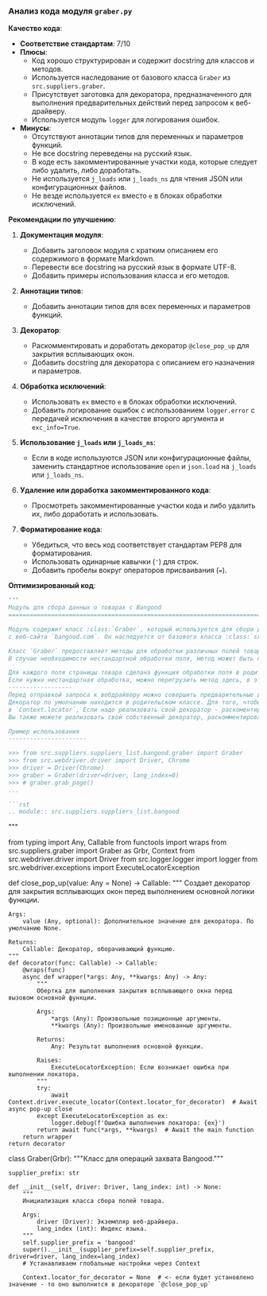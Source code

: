 ### **Анализ кода модуля `graber.py`**

**Качество кода**:
- **Соответствие стандартам**: 7/10
- **Плюсы**:
    - Код хорошо структурирован и содержит docstring для классов и методов.
    - Используется наследование от базового класса `Graber` из `src.suppliers.graber`.
    - Присутствует заготовка для декоратора, предназначенного для выполнения предварительных действий перед запросом к веб-драйверу.
    - Используется модуль `logger` для логирования ошибок.
- **Минусы**:
    - Отсутствуют аннотации типов для переменных и параметров функций.
    - Не все docstring переведены на русский язык.
    - В коде есть закомментированные участки кода, которые следует либо удалить, либо доработать.
    - Не используется `j_loads` или `j_loads_ns` для чтения JSON или конфигурационных файлов.
    - Не везде используется `ex` вместо `e` в блоках обработки исключений.

**Рекомендации по улучшению**:

1. **Документация модуля**:
   - Добавить заголовок модуля с кратким описанием его содержимого в формате Markdown.
   - Перевести все docstring на русский язык в формате UTF-8.
   - Добавить примеры использования класса и его методов.

2. **Аннотации типов**:
   - Добавить аннотации типов для всех переменных и параметров функций.

3. **Декоратор**:
   - Раскомментировать и доработать декоратор `@close_pop_up` для закрытия всплывающих окон.
   - Добавить docstring для декоратора с описанием его назначения и параметров.

4. **Обработка исключений**:
   - Использовать `ex` вместо `e` в блоках обработки исключений.
   - Добавить логирование ошибок с использованием `logger.error` с передачей исключения в качестве второго аргумента и `exc_info=True`.

5. **Использование `j_loads` или `j_loads_ns`**:
   - Если в коде используются JSON или конфигурационные файлы, заменить стандартное использование `open` и `json.load` на `j_loads` или `j_loads_ns`.

6. **Удаление или доработка закомментированного кода**:
   - Просмотреть закомментированные участки кода и либо удалить их, либо доработать и использовать.

7. **Форматирование кода**:
   - Убедиться, что весь код соответствует стандартам PEP8 для форматирования.
   - Использовать одинарные кавычки (`'`) для строк.
   - Добавить пробелы вокруг операторов присваивания (`=`).

**Оптимизированный код**:

```python
"""
Модуль для сбора данных о товарах с Bangood
=========================================================================================

Модуль содержит класс :class:`Graber`, который используется для сбора данных о товарах
с веб-сайта `bangood.com`. Он наследуется от базового класса :class:`src.suppliers.graber.Graber`.

Класс `Graber` предоставляет методы для обработки различных полей товара на странице.
В случае необходимости нестандартной обработки поля, метод может быть переопределен.

Для каждого поля страницы товара сделана функция обработки поля в родительском `Graber`.
Если нужна нестандартная обработка, можно перегрузить метод здесь, в этом классе.
------------------
Перед отправкой запроса к вебдрайверу можно совершить предварительные действия через декоратор.
Декоратор по умолчанию находится в родительском классе. Для того, чтобы декоратор сработал надо передать значение
в `Context.locator`, Если надо реализовать свой декоратор - раскоментируйте строки с декоратором и переопределите его поведение.
Вы также можете реализовать свой собственный декоратор, раскомментировав соответствующие строки кода

Пример использования
----------------------

>>> from src.suppliers.suppliers_list.bangood.graber import Graber
>>> from src.webdriver.driver import Driver, Chrome
>>> driver = Driver(Chrome)
>>> graber = Graber(driver=driver, lang_index=0)
>>> # graber.grab_page()
...

```rst
.. module:: src.suppliers.suppliers_list.bangood
```
"""

from typing import Any, Callable
from functools import wraps
from src.suppliers.graber import Graber as Grbr, Context
from src.webdriver.driver import Driver
from src.logger.logger import logger
from src.webdriver.exceptions import ExecuteLocatorException


def close_pop_up(value: Any = None) -> Callable:
    """
    Создает декоратор для закрытия всплывающих окон перед выполнением основной логики функции.

    Args:
        value (Any, optional): Дополнительное значение для декоратора. По умолчанию None.

    Returns:
        Callable: Декоратор, оборачивающий функцию.
    """
    def decorator(func: Callable) -> Callable:
        @wraps(func)
        async def wrapper(*args: Any, **kwargs: Any) -> Any:
            """
            Обертка для выполнения закрытия всплывающего окна перед вызовом основной функции.

            Args:
                *args (Any): Произвольные позиционные аргументы.
                **kwargs (Any): Произвольные именованные аргументы.

            Returns:
                Any: Результат выполнения основной функции.

            Raises:
                ExecuteLocatorException: Если возникает ошибка при выполнении локатора.
            """
            try:
                await Context.driver.execute_locator(Context.locator_for_decorator)  # Await async pop-up close
            except ExecuteLocatorException as ex:
                logger.debug(f'Ошибка выполнения локатора: {ex}')
            return await func(*args, **kwargs)  # Await the main function
        return wrapper
    return decorator


class Graber(Grbr):
    """Класс для операций захвата Bangood."""

    supplier_prefix: str

    def __init__(self, driver: Driver, lang_index: int) -> None:
        """
        Инициализация класса сбора полей товара.

        Args:
            driver (Driver): Экземпляр веб-драйвера.
            lang_index (int): Индекс языка.
        """
        self.supplier_prefix = 'bangood'
        super().__init__(supplier_prefix=self.supplier_prefix, driver=driver, lang_index=lang_index)
        # Устанавливаем глобальные настройки через Context

        Context.locator_for_decorator = None  # <- если будет установлено значение - то оно выполнится в декораторе `@close_pop_up`
